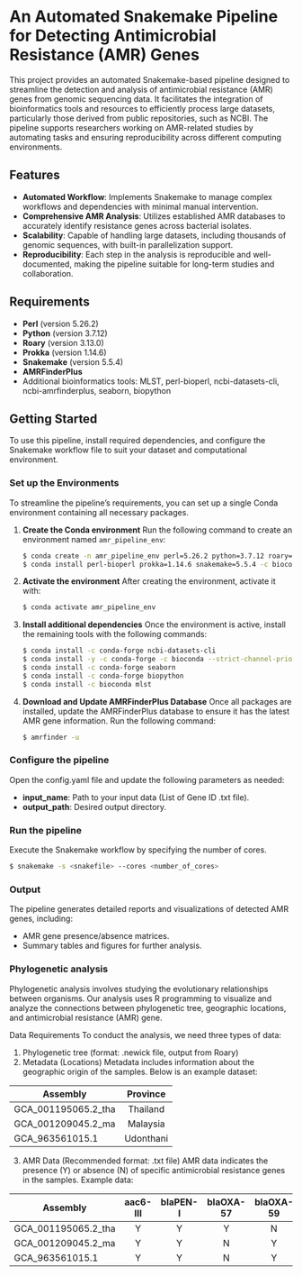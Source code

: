 # An Automated Snakemake Pipeline for Detecting Antimicrobial Resistance (AMR) Genes
This project provides an automated Snakemake-based pipeline designed to streamline the detection and analysis of antimicrobial resistance (AMR) genes from genomic sequencing data. It facilitates the integration of bioinformatics tools and resources to efficiently process large datasets, particularly those derived from public repositories, such as NCBI. The pipeline supports researchers working on AMR-related studies by automating tasks and ensuring reproducibility across different computing environments.

## Features
- **Automated Workflow**: Implements Snakemake to manage complex workflows and dependencies with minimal manual intervention.
- **Comprehensive AMR Analysis**: Utilizes established AMR databases to accurately identify resistance genes across bacterial isolates.
- **Scalability**: Capable of handling large datasets, including thousands of genomic sequences, with built-in parallelization support.
- **Reproducibility**: Each step in the analysis is reproducible and well-documented, making the pipeline suitable for long-term studies and collaboration.

## Requirements
- **Perl** (version 5.26.2)
- **Python** (version 3.7.12)
- **Roary** (version 3.13.0)
- **Prokka** (version 1.14.6)
- **Snakemake** (version 5.5.4)
- **AMRFinderPlus**
- Additional bioinformatics tools: MLST, perl-bioperl, ncbi-datasets-cli, ncbi-amrfinderplus, seaborn, biopython

## Getting Started
To use this pipeline, install required dependencies, and configure the Snakemake workflow file to suit your dataset and computational environment.

### Set up the Environments
To streamline the pipeline’s requirements, you can set up a single Conda environment containing all necessary packages.

1. **Create the Conda environment**
   Run the following command to create an environment named `amr_pipeline_env`:

   ```bash
   $ conda create -n amr_pipeline_env perl=5.26.2 python=3.7.12 roary=3.13.0 -c bioconda -c conda-forge
   $ conda install perl-bioperl prokka=1.14.6 snakemake=5.5.4 -c bioconda -c conda-forge
   ```

2. **Activate the environment**
  After creating the environment, activate it with:

   ```bash
   $ conda activate amr_pipeline_env
   ```

3. **Install additional dependencies**
   Once the environment is active, install the remaining tools with the following commands:

   ```bash
   $ conda install -c conda-forge ncbi-datasets-cli
   $ conda install -y -c conda-forge -c bioconda --strict-channel-priority ncbi-amrfinderplus
   $ conda install -c conda-forge seaborn
   $ conda install -c conda-forge biopython
   $ conda install -c bioconda mlst
   ```

4. **Download and Update AMRFinderPlus Database**
   Once all packages are installed, update the AMRFinderPlus database to ensure it has the latest AMR gene information. Run the following command:

   ```bash
   $ amrfinder -u
   ```

### Configure the pipeline
Open the config.yaml file and update the following parameters as needed:

- **input_name**: Path to your input data (List of Gene ID .txt file).
- **output_path**: Desired output directory.

### Run the pipeline
Execute the Snakemake workflow by specifying the number of cores.

```bash
$ snakemake -s <snakefile> --cores <number_of_cores>
```

### Output
The pipeline generates detailed reports and visualizations of detected AMR genes, including:

- AMR gene presence/absence matrices.
- Summary tables and figures for further analysis.


### Phylogenetic analysis
Phylogenetic analysis involves studying the evolutionary relationships between organisms. Our analysis uses R programming to visualize and analyze the connections between phylogenetic tree, geographic locations, and antimicrobial resistance (AMR) gene.

Data Requirements
To conduct the analysis, we need three types of data:
1. Phylogenetic tree (format: .newick file, output from Roary)
2. Metadata (Locations)
Metadata includes information about the geographic origin of the samples. Below is an example dataset:

| Assembly               | Province   |
| -------------------- | :--------: |
| GCA_001195065.2_tha    | Thailand   |
| GCA_001209045.2_ma     | Malaysia   |
| GCA_963561015.1        | Udonthani  |

3. AMR Data (Recommended format: .txt file)
AMR data indicates the presence (Y) or absence (N) of specific antimicrobial resistance genes in the samples. Example data:
  
| Assembly               |	aac6-III |	blaPEN-I	| blaOXA-57	| blaOXA-59	| blaOXA |
| -------------------- | :--------: | :--------: | :--------: | :--------: | :--------: |
| GCA_001195065.2_tha |	Y	| Y |	Y |	N |	N |
| GCA_001209045.2_ma	| Y |	Y	| N	| Y	| N |
| GCA_963561015.1 | Y	| Y	| N	| Y	| N |

